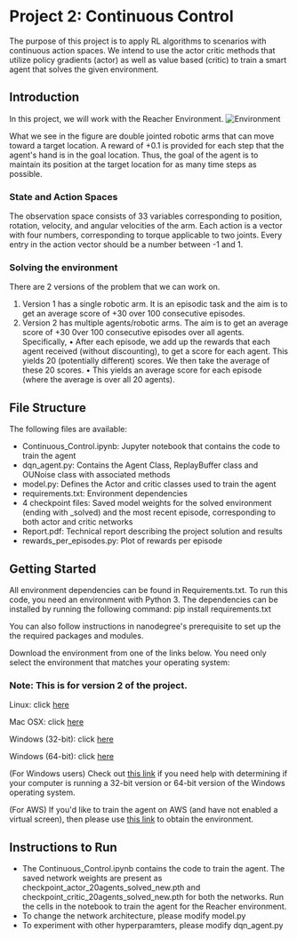 # Project 2: Continuous Control
The purpose of this project is to apply RL algorithms to scenarios with continuous action spaces. We intend to use the actor critic methods that utilize policy gradients (actor) as well as value based (critic) to train a smart agent that solves the given environment. 

## Introduction
In this project, we will work with the Reacher Environment. 
![Environment](https://github.com/kauravin/Deep-Reinforcement-Learning/blob/master/Project2_Continuous_Control/reacher.png)
 
What we see in the figure are double jointed robotic arms that can move toward a target location. A reward of +0.1 is provided for each step that the agent's hand is in the goal location. Thus, the goal of the agent is to maintain its position at the target location for as many time steps as possible.

### State and Action Spaces
The observation space consists of 33 variables corresponding to position, rotation, velocity, and angular velocities of the arm. Each action is a vector with four numbers, corresponding to torque applicable to two joints. Every entry in the action vector should be a number between -1 and 1.

### Solving the environment
There are 2 versions of the problem that we can work on. 
1.	Version 1 has a single robotic arm. It is an episodic task and the aim is to get an average score of +30 over 100 consecutive episodes. 
2.	Version 2 has multiple agents/robotic arms. The aim is to get an average score of +30 0ver 100 consecutive episodes over all agents. Specifically,
•	After each episode, we add up the rewards that each agent received (without discounting), to get a score for each agent. This yields 20 (potentially different) scores. We then take the average of these 20 scores.
•	This yields an average score for each episode (where the average is over all 20 agents).


## File Structure
The following files are available:

* Continuous_Control.ipynb: Jupyter notebook that contains the code to train the agent
* dqn_agent.py: Contains the Agent Class, ReplayBuffer class and OUNoise class with associated methods
* model.py: Defines the Actor and critic classes used to train the agent
* requirements.txt: Environment dependencies
* 4 checkpoint files: Saved model weights for the solved environment (ending with _solved) and the most recent episode, corresponding to both actor and critic networks
* Report.pdf: Technical report describing the project solution and results
* rewards_per_episodes.py: Plot of rewards per episode
## Getting Started
All environment dependencies can be found in Requirements.txt. To run this code, you need an environment with Python 3. The dependencies can be installed by running the following command: pip install requirements.txt

You can also follow instructions in nanodegree's prerequisite to set up the the required packages and modules.

Download the environment from one of the links below. You need only select the environment that matches your operating system:
### Note: This is for version 2 of the project. 
Linux: click [here](https://s3-us-west-1.amazonaws.com/udacity-drlnd/P2/Reacher/Reacher_Linux.zip)

Mac OSX: click [here](https://s3-us-west-1.amazonaws.com/udacity-drlnd/P2/Reacher/Reacher.app.zip)

Windows (32-bit): click [here](https://s3-us-west-1.amazonaws.com/udacity-drlnd/P2/Reacher/Reacher_Windows_x86.zip)

Windows (64-bit): click [here](https://s3-us-west-1.amazonaws.com/udacity-drlnd/P2/Reacher/Reacher_Windows_x86_64.zip)

(For Windows users) Check out [this link](https://support.microsoft.com/en-us/help/827218/how-to-determine-whether-a-computer-is-running-a-32-bit-version-or-64) if you need help with determining if your computer is running a 32-bit version or 64-bit version of the Windows operating system.

(For AWS) If you'd like to train the agent on AWS (and have not enabled a virtual screen), then please use [this link](https://s3-us-west-1.amazonaws.com/udacity-drlnd/P2/Reacher/Reacher_Linux_NoVis.zip) to obtain the environment.

## Instructions to Run
* The Continuous_Control.ipynb contains the code to train the agent. The saved network weights are present as checkpoint_actor_20agents_solved_new.pth and checkpoint_critic_20agents_solved_new.pth for both the networks. Run the cells in the notebook to train the agent for the Reacher environment.
* To change the network architecture, please modify model.py
* To experiment with other hyperparamters, please modify dqn_agent.py


